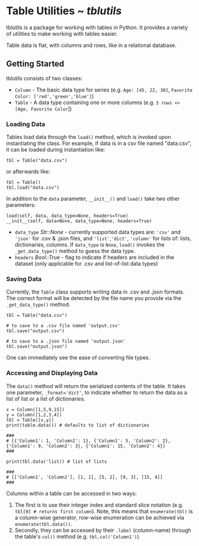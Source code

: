 # Table Utilities ~ *tblutils*

tblutils is a package for working with tables in Python. It provides a variety of utilities to make working with tables easier.

Table data is flat, with columns and rows, like in a relational database.

## Getting Started

tblutils consists of two classes:
* `Column` - The basic data type for series (e.g. `Age: [45, 22, 30]`, `Favorite Color: ['red','green','blue']`)
* `Table` - A data type containing one or more columns (e.g. `3 rows <> [Age, Favorite Color`])


### Loading Data
Tables load data through the `load()` method, which is invoked upon instantiating the class.
For example, if data is in a csv file named "data.csv", it can be loaded during instantiation like:
```
tbl = Table("data.csv")
```
or afterwards like:
```
tbl = Table()
tbl.load("data.csv")
```

In addition to the `data` parameter, `__init__()` and `load()` take two other parameters:
```
load(self, data, data_type=None, headers=True)
__init__(self, data=None, data_type=None, headers=True)
```
* `data_type` *Str::None* - currently supported data types are: `'csv'` and `'json'` for .csv & .json files, and `'list'`,`'dict'`, `'column'` for lists of: lists, dictionaries, columns. If `data_type` is `None`, `load()` invokes the `_get_data_type()` method to guess the data type.
* `headers` *Bool::True* - flag to indicate if headers are included in the dataset (only applicable for .csv and list-of-list data types)



### Saving Data
Currently, the `Table` class supports writing data in .csv and .json formats. The correct format will be detected by the file name you provide via the `_get_data_type()` method.
```
tbl = Table("data.csv")

# to save to a .csv file named 'output.csv'
tbl.save("output.csv")

# to save to a .json file named 'output.json'
tbl.save("output.json")
```
One can immediately see the ease of converting file types.

### Accessing and Displaying Data
The `data()` method will return the serialized contents of the table. It takes one parameter, `_format='dict'`, to indicate whether to return the data as a list of list or a list of dictionaries.

```
x = Column([1,5,9,15])
y = Column([1,2,3,4])
tbl = Table([x,y])
print(table.data()) # defaults to list of dictionaries

###
# [{'Column1': 1, 'Column2': 1}, {'Column1': 5, 'Column2': 2}, {'Column1': 9, 'Column2': 3}, {'Column1': 15, 'Column2': 4}]
###

print(tbl.data('list)) # list of lists

###
# [['Column1', 'Column2'], [1, 1], [5, 2], [9, 3], [15, 4]]
###
```

Columns within a table can be accessed in two ways: 
1) The first is to use their integer index and standard slice notation (e.g. `tbl[0] # returns first column`). Note, this means that `enumerate(tbl)` is a column-wise generator, row-wise enumeration can be achieved via `enumerate(tbl.data())`.
2) Secondly, they can be accessed by their `.label` (column-name) through the table's `col()` method (e.g. `tbl.col('Column1')`).
